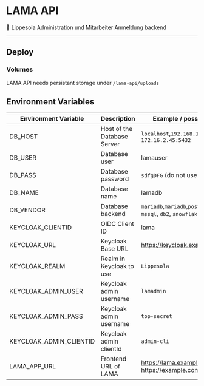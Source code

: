 # LAMA API
🦙 Lippesola Administration und Mitarbeiter Anmeldung backend

----
## Deploy

### Volumes
LAMA API needs persistant storage under `/lama-api/uploads`


## Environment Variables

|Environment Variable|Description|Example / possible values|
|------|------|-------|
|DB_HOST| Host of the Database Server|`localhost`,`192.168.1.23:3306`, `172.16.2.45:5432`
|DB_USER| Database user|lamauser
|DB_PASS| Database password|`sdfgDFG` (do not use that one ;)
|DB_NAME| Database name|lamadb|
|DB_VENDOR| Database backend|`mariadb`,`mariadb`,`postgres`,`sqlite`, `mssql`, `db2`, `snowflake`, `oracle`
|KEYCLOAK_CLIENTID|OIDC Client ID|lama
|KEYCLOAK_URL| Keycloak Base URL| https://keycloak.example.com/auth|
|KEYCLOAK_REALM| Realm in Keycloak to use| `Lippesola`
|KEYCLOAK_ADMIN_USER| Keycloak admin username| `lamadmin`
|KEYCLOAK_ADMIN_PASS| Keycloak admin username| `top-secret`
|KEYCLOAK_ADMIN_CLIENTID| Keycloak admin clientId| `admin-cli`
|LAMA_APP_URL| Frontend URL of LAMA| https://lama.example.com, https://example.com/lama
